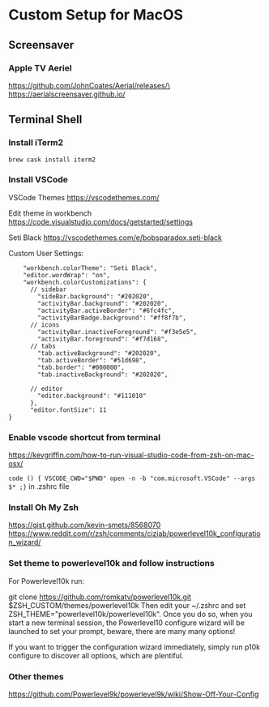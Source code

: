 # Custom Setup for MacOS

## Screensaver
### Apple TV Aeriel

https://github.com/JohnCoates/Aerial/releases/\
https://aerialscreensaver.github.io/

## Terminal Shell

### Install iTerm2

`brew cask install iterm2`

### Install VSCode

VSCode Themes
https://vscodethemes.com/

Edit theme in workbench
https://code.visualstudio.com/docs/getstarted/settings

Seti Black
https://vscodethemes.com/e/bobsparadox.seti-black

Custom User Settings:
```{
    "workbench.colorTheme": "Seti Black",
    "editor.wordWrap": "on",
    "workbench.colorCustomizations": {
      // sidebar
        "sideBar.background": "#202020",
        "activityBar.background": "#202020",
        "activityBar.activeBorder": "#6fc4fc",
        "activityBarBadge.background": "#ff8f7b",
      // icons
        "activityBar.inactiveForeground": "#f3e5e5",
        "activityBar.foreground": "#f7d168",
      // tabs
        "tab.activeBackground": "#202020",
        "tab.activeBorder": "#51d698",
        "tab.border": "#000000",
        "tab.inactiveBackground": "#202020",

      // editor
        "editor.background": "#111010"
      },
      "editor.fontSize": 11
}
```

### Enable vscode shortcut from terminal

https://kevgriffin.com/how-to-run-visual-studio-code-from-zsh-on-mac-osx/

`code () { VSCODE_CWD="$PWD" open -n -b "com.microsoft.VSCode" --args $* ;}` in .zshrc file

### Install Oh My Zsh

https://gist.github.com/kevin-smets/8568070
https://www.reddit.com/r/zsh/comments/ciziab/powerlevel10k_configuration_wizard/

### Set theme to powerlevel10k and follow instructions

For Powerlevel10k run:

git clone https://github.com/romkatv/powerlevel10k.git $ZSH_CUSTOM/themes/powerlevel10k
Then edit your ~/.zshrc and set ZSH_THEME="powerlevel10k/powerlevel10k". Once you do so, when you start a new terminal session, the Powerlevel10 configure wizard will be launched to set your prompt, beware, there are many many options!

If you want to trigger the configuration wizard immediately, simply run p10k configure to discover all options, which are plentiful.

### Other themes
https://github.com/Powerlevel9k/powerlevel9k/wiki/Show-Off-Your-Config

